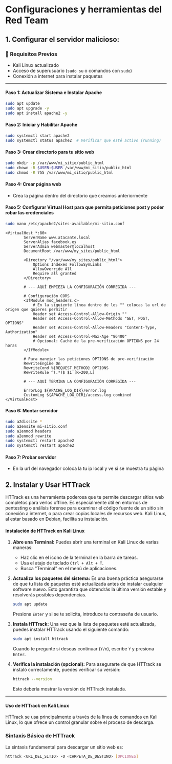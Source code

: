 # Configuraciones y herramientas del Red Team

## 1. Configurar el servidor malicioso:

### 🔧 Requisitos Previos
- Kali Linux actualizado
- Acceso de superusuario (`sudo su` o comandos con `sudo`)
- Conexión a internet para instalar paquetes

---

####  Paso 1: Actualizar Sistema e Instalar Apache
```bash
sudo apt update
sudo apt upgrade -y
sudo apt install apache2 -y
```
####  Paso 2: Iniciar y Habilitar Apache
```bash
sudo systemctl start apache2
sudo systemctl status apache2  # Verificar que esté activo (running)
```
####  Paso 3: Crear directorio para tu sitio web
```bash
sudo mkdir -p /var/www/mi_sitio/public_html
sudo chown -R $USER:$USER /var/www/mi_sitio/public_html
sudo chmod -R 755 /var/www/mi_sitio/public_html
```

####  Paso 4: Crear página web
* Crea la página dentro del directorio que creamos anteriormente

#### Paso 5: Configurar Virtual Host para que permita peticiones post y poder robar las credenciales
```bash
sudo nano /etc/apache2/sites-available/mi-sitio.conf
```
```
<VirtualHost *:80>
        ServerName www.atacante.local
        ServerAlias facebook.es
        ServerAdmin webmaster@localhost
        DocumentRoot /var/www/my_sites/public_html

        <Directory "/var/www/my_sites/public_html">
            Options Indexes FollowSymLinks
            AllowOverride All
            Require all granted
        </Directory>

        # --- AQUÍ EMPIEZA LA CONFIGURACIÓN CORREGIDA ---

        # Configuración CORS
        <IfModule mod_headers.c>
            # En la siguiente línea dentro de los "" colocas la url de origen que quieres permitir
            Header set Access-Control-Allow-Origin "" 
            Header set Access-Control-Allow-Methods "GET, POST, OPTIONS"
            Header set Access-Control-Allow-Headers "Content-Type, Authorization"
            Header set Access-Control-Max-Age "86400"
            # Opcional: Caché de la pre-verificación OPTIONS por 24 horas
        </IfModule>

        # Para manejar las peticiones OPTIONS de pre-verificación
        RewriteEngine On
        RewriteCond %{REQUEST_METHOD} OPTIONS
        RewriteRule ^(.*)$ $1 [R=200,L]

        # --- AQUÍ TERMINA LA CONFIGURACIÓN CORREGIDA ---

        ErrorLog ${APACHE_LOG_DIR}/error.log
        CustomLog ${APACHE_LOG_DIR}/access.log combined
</VirtualHost>
```

#### Paso 6: Montar servidor
```bash
sudo a2dissite *
sudo a2ensite mi-sitio.conf
sudo a2enmod headers
sudo a2enmod rewrite
sudo systemctl restart apache2
sudo systemctl restart apache2
```

#### Paso 7: Probar servidor
-  En la url del navegador coloca la tu ip local y ve si se muestra tu página

## 2. Instalar y Usar HTTrack

HTTrack es una herramienta poderosa que te permite descargar sitios web completos para verlos offline. Es especialmente útil en entornos de pentesting o análisis forense para examinar el código fuente de un sitio sin conexión a internet, o para crear copias locales de recursos web. Kali Linux, al estar basado en Debian, facilita su instalación.

#### Instalación de HTTrack en Kali Linux

1.  **Abre una Terminal:**
    Puedes abrir una terminal en Kali Linux de varias maneras:
    * Haz clic en el icono de la terminal en la barra de tareas.
    * Usa el atajo de teclado `Ctrl + Alt + T`.
    * Busca "Terminal" en el menú de aplicaciones.

2.  **Actualiza los paquetes del sistema:**
    Es una buena práctica asegurarse de que tu lista de paquetes esté actualizada antes de instalar cualquier software nuevo. Esto garantiza que obtendrás la última versión estable y resolverás posibles dependencias.
    ```bash
    sudo apt update
    ```
    Presiona `Enter` y si se te solicita, introduce tu contraseña de usuario.

3.  **Instala HTTrack:**
    Una vez que la lista de paquetes esté actualizada, puedes instalar HTTrack usando el siguiente comando:
    ```bash
    sudo apt install httrack
    ```
    Cuando te pregunte si deseas continuar (`Y/n`), escribe `Y` y presiona `Enter`.

4.  **Verifica la instalación (opcional):**
    Para asegurarte de que HTTrack se instaló correctamente, puedes verificar su versión:
    ```bash
    httrack --version
    ```
    Esto debería mostrar la versión de HTTrack instalada.

---

#### Uso de HTTrack en Kali Linux

HTTrack se usa principalmente a través de la línea de comandos en Kali Linux, lo que ofrece un control granular sobre el proceso de descarga.

### Sintaxis Básica de HTTrack

La sintaxis fundamental para descargar un sitio web es:

```bash
httrack <URL_DEL_SITIO> -O <CARPETA_DE_DESTINO> [OPCIONES]

